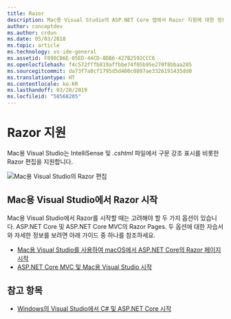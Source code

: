 ```yaml
---
title: Razor
description: Mac용 Visual Studio의 ASP.NET Core 앱에서 Razor 지원에 대한 정보
author: conceptdev
ms.author: crdun
ms.date: 05/03/2018
ms.topic: article
ms.technology: vs-ide-general
ms.assetid: F898CB6E-05ED-44CD-8DB6-427B2592CCC6
ms.openlocfilehash: f4c572fffb819affbbe74f05b95e270f8bbaa285
ms.sourcegitcommit: da73f7a0cf1795d5d400c0897ae3326191435dd0
ms.translationtype: HT
ms.contentlocale: ko-KR
ms.lasthandoff: 03/28/2019
ms.locfileid: "58568205"
---
```

# <a name="razor-support"></a>Razor 지원

Mac용 Visual Studio는 IntelliSense 및 *.cshtml* 파일에서 구문 강조 표시를 비롯한 Razor 편집을 지원합니다.

![Mac용 Visual Studio의 Razor 편집](media/razor-image1.png)

## <a name="getting-started-with-razor-in-visual-studio-for-mac"></a>Mac용 Visual Studio에서 Razor 시작

Mac용 Visual Studio에서 Razor를 시작할 때는 고려해야 할 두 가지 옵션이 있습니다. ASP.NET Core 및 ASP.NET Core MVC의 Razor Pages. 두 옵션에 대한 자습서와 자세한 정보를 보려면 아래 가이드 중 하나를 참조하세요.

- [Mac용 Visual Studio를 사용하여 macOS에서 ASP.NET Core의 Razor 페이지 시작](/aspnet/core/tutorials/razor-pages-mac/razor-pages-start?view=aspnetcore-2.1)
- [ASP.NET Core MVC 및 Mac용 Visual Studio 시작](/aspnet/core/tutorials/first-mvc-app-mac/start-mvc?view=aspnetcore-2.1)

## <a name="see-also"></a>참고 항목

- [Windows의 Visual Studio에서 C# 및 ASP.NET Core 시작](/visualstudio/ide/tutorial-csharp-aspnet-core)